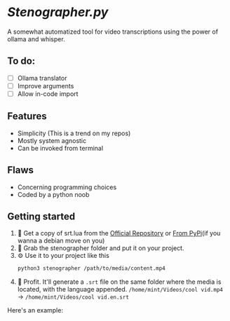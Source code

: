 # *Stenographer.py*
A somewhat automatized tool for video transcriptions using the power of ollama and whisper.

## To do:
- [ ] Ollama translator
- [ ] Improve arguments
- [ ] Allow in-code import

## Features
- Simplicity (This is a trend on my repos)
- Mostly system agnostic
- Can be invoked from terminal

## Flaws
- Concerning programming choices
- Coded by a python noob

## Getting started
1. 📡 Get a copy of srt.lua from the [Official Repository](https://github.com/alejandro-alzate/stenographer.py) or [From PyPi](https://pypi.org/project/whisper-stenographer/)(if you wanna a debian move on you)
2. 💾 Grab the stenographer folder and put it on your project.
3. ⚙ Use it to your project like this
	```bash
	python3 stenographer /path/to/media/content.mp4
	```
4. 💎 Profit.
It'll generate a `.srt` file on the same folder where the media is located, with the language appended.
`/home/mint/Videos/cool vid.mp4` → `/home/mint/Videos/cool vid.en.srt`

Here's an example: